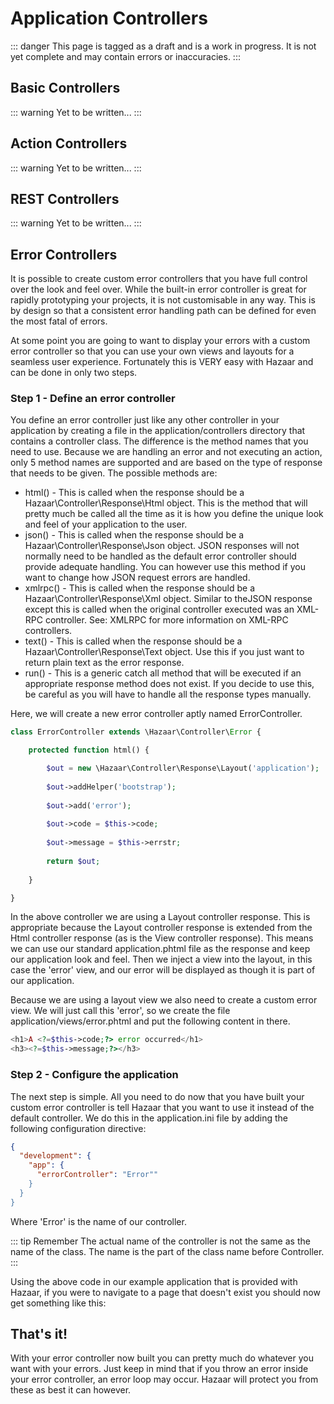 # Application Controllers

::: danger
This page is tagged as a draft and is a work in progress.  It is not yet complete and may contain errors or inaccuracies.
:::

## Basic Controllers

::: warning
Yet to be written...
:::

## Action Controllers

::: warning
Yet to be written...
:::

## REST Controllers

::: warning
Yet to be written...
:::

## Error Controllers

It is possible to create custom error controllers that you have full control over the look and feel over. While the built-in error controller is great for rapidly prototyping your projects, it is not customisable in any way. This is by design so that a consistent error handling path can be defined for even the most fatal of errors.

At some point you are going to want to display your errors with a custom error controller so that you can use your own views and layouts for a seamless user experience. Fortunately this is VERY easy with Hazaar and can be done in only two steps.

### Step 1 - Define an error controller

You define an error controller just like any other controller in your application by creating a file in the application/controllers directory that contains a controller class. The difference is the method names that you need to use. Because we are handling an error and not executing an action, only 5 method names are supported and are based on the type of response that needs to be given. The possible methods are:

* html() - This is called when the response should be a Hazaar\Controller\Response\Html object. This is the method that will pretty much be called all the time as it is how you define the unique look and feel of your application to the user.
* json() - This is called when the response should be a Hazaar\Controller\Response\Json object. JSON responses will not normally need to be handled as the default error controller should provide adequate handling. You can however use this method if you want to change how JSON request errors are handled.
* xmlrpc() - This is called when the response should be a Hazaar\Controller\Response\Xml object. Similar to theJSON response except this is called when the original controller executed was an XML-RPC controller. See: XMLRPC for more information on XML-RPC controllers.
* text() - This is called when the response should be a Hazaar\Controller\Response\Text object. Use this if you just want to return plain text as the error response.
* run() - This is a generic catch all method that will be executed if an appropriate response method does not exist. If you decide to use this, be careful as you will have to handle all the response types manually.

Here, we will create a new error controller aptly named ErrorController.

```php
class ErrorController extends \Hazaar\Controller\Error {

    protected function html() {

        $out = new \Hazaar\Controller\Response\Layout('application');
  
        $out->addHelper('bootstrap');
  
        $out->add('error');
  
        $out->code = $this->code;
  
        $out->message = $this->errstr;
  
        return $out;
  
    }

}
```

In the above controller we are using a Layout controller response. This is appropriate because the Layout controller response is extended from the Html controller response (as is the View controller response). This means we can use our standard application.phtml file as the response and keep our application look and feel. Then we inject a view into the layout, in this case the 'error' view, and our error will be displayed as though it is part of our application.

Because we are using a layout view we also need to create a custom error view. We will just call this 'error', so we create the file application/views/error.phtml and put the following content in there.

```php
<h1>A <?=$this->code;?> error occurred</h1>
<h3><?=$this->message;?></h3>
```

### Step 2 - Configure the application

The next step is simple. All you need to do now that you have built your custom error controller is tell Hazaar that you want to use it instead of the default controller. We do this in the application.ini file by adding the following configuration directive:

```json
{
  "development": {
    "app": {
      "errorController": "Error""
    }
  }
}
```

Where 'Error' is the name of our controller.

::: tip Remember
The actual name of the controller is not the same as the name of the class. The name is the part of the class name before Controller.
:::

Using the above code in our example application that is provided with Hazaar, if you were to navigate to a page that doesn't exist you should now get something like this:

## That's it!

With your error controller now built you can pretty much do whatever you want with your errors. Just keep in mind that if you throw an error inside your error controller, an error loop may occur. Hazaar will protect you from these as best it can however.